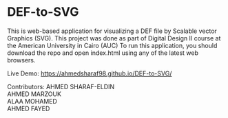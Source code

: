# DEF-to-SVG
This is web-based application for visualizing a DEF file by Scalable vector Graphics (SVG).
This project was done as part of Digital Design II course at the American University in Cairo (AUC)
To run this application, you should download the repo and open index.html using any of the latest web browsers.

Live Demo:
https://ahmedsharaf98.github.io/DEF-to-SVG/

Contributors:
AHMED SHARAF-ELDIN		
AHMED MARZOUK			
ALAA MOHAMED			
AHMED FAYED			
